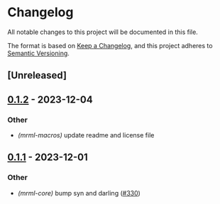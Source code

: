 # Changelog
All notable changes to this project will be documented in this file.

The format is based on [Keep a Changelog](https://keepachangelog.com/en/1.0.0/),
and this project adheres to [Semantic Versioning](https://semver.org/spec/v2.0.0.html).

## [Unreleased]

## [0.1.2](https://github.com/jdrouet/mrml/compare/mrml-macros-v0.1.1...mrml-macros-v0.1.2) - 2023-12-04

### Other
- *(mrml-macros)* update readme and license file

## [0.1.1](https://github.com/jdrouet/mrml/compare/mrml-macros-v0.1.0...mrml-macros-v0.1.1) - 2023-12-01

### Other
- *(mrml-core)* bump syn and darling ([#330](https://github.com/jdrouet/mrml/pull/330))
